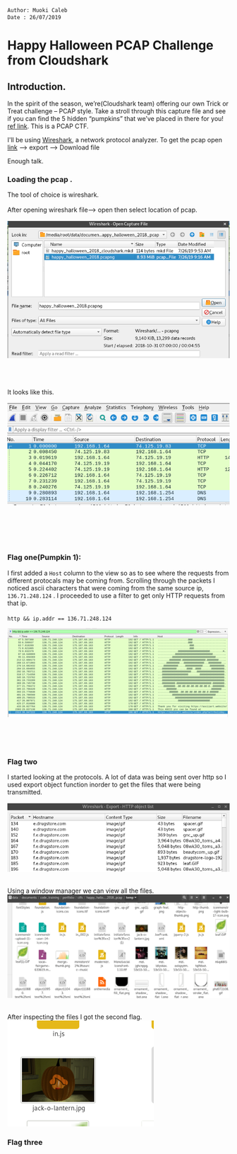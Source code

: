 ~~~
Author: Muoki Caleb
Date : 26/07/2019
~~~

# Happy Halloween PCAP Challenge from Cloudshark

## Introduction.

In the spirit of the season, we’re(Cloudshark team) offering our own Trick or Treat challenge – PCAP style. Take a stroll through this capture file and see if you can find the 5 hidden “pumpkins” that we’ve placed in there for you!
[ref link](https://cloudshark.io/news/trick-or-treat-2018/). This is a PCAP CTF.<br>

I'll be using [Wireshark](https://www.wireshark.org/), a network protocol analyzer. To get the pcap open [link](https://www.cloudshark.org/captures/0364b3948c7b) --> export --> Download file

Enough talk.

### Loading the pcap .
The tool of choice is wireshark.<br><br>
After opening wireshark file--> open then select location of pcap. <br><br>
![loading pcap](img/Loading_data.png)

<br><br><br>
It looks like this.<br><br>
![loaded](img/loaded.png)

<br><br><br><br>
### Flag one(Pumpkin 1):

I first added a `Host` column to the view so as to see where the requests from different protocals may be coming from. Scrolling through the packets I noticed ascii characters that were coming from the same source ip, `136.71.248.124` . I proceeded to use a filter to get only HTTP requests from that ip.<br><br>
`http && ip.addr == 136.71.248.124`

![flag1](img/flg1.png)

<br><br><br>
### Flag two

I started looking at the protocols. A lot of data was being sent over http so I used export object function inorder to get the files that were being transmitted.
<br><br>
![export](img/expo.png) <br><br>

Using a window manager we can view all the files.
![exportfiles](img/wind.png)<br><br>

After inspecting the files I got the second flag.
![flag 2](img/flg2.png)



### Flag three










